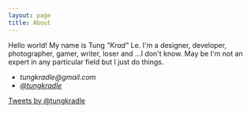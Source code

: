 ```yaml
---
layout: page
title: About
---
```


<p>Hello world! My name is Tung <em>"Krad"</em> Le. I'm a designer, developer, photographer, gamer, writer, loser and ...I don't know. May be I'm not an expert in any particular field but I just do things.</p>
<ul>
  <li><i class="fa fa-envelope"></i> <em>tungkradle@gmail.com</em></li>
  <li><i class="fa fa-twitter"></i> <a href="https://twitter.com/tungkradle"><em>@tungkradle</em></a></li>
</ul>
<a class="twitter-timeline" href="https://twitter.com/tungkradle" data-widget-id="704334341619384320">Tweets by @tungkradle</a>
<script>!function(d,s,id){var js,fjs=d.getElementsByTagName(s)[0],p=/^http:/.test(d.location)?'http':'https';if(!d.getElementById(id)){js=d.createElement(s);js.id=id;js.src=p+"://platform.twitter.com/widgets.js";fjs.parentNode.insertBefore(js,fjs);}}(document,"script","twitter-wjs");</script>
<!--
<h2>My skills</h2>
<div class="row">
  <div class="col-6">

    <h4>HTML</h4>
    <div class="progress">
      <div class="progress-bar progress-bar-striped active" role="progressbar" aria-valuenow="45" aria-valuemin="0" aria-valuemax="100" style="width: 52%">
        <span class="sr-only">52%</span>
      </div>
    </div>

    <h4>Javascript</h4>
    <div class="progress">
      <div class="progress-bar progress-bar-striped active" role="progressbar" aria-valuenow="45" aria-valuemin="0" aria-valuemax="100" style="width: 56%">
        <span class="sr-only">45% Complete</span>
      </div>
    </div>

    <h4>Interpersonal</h4>
    <div class="progress">
      <div class="progress-bar progress-bar-striped active" role="progressbar" aria-valuenow="10" aria-valuemin="0" aria-valuemax="100" style="width: 10%">
        <span class="sr-only">45% Complete</span>
      </div>
    </div>

  </div>
  <div class="col-6">

    <h4>CSS</h4>
    <div class="progress">
      <div class="progress-bar progress-bar-striped active" role="progressbar" aria-valuenow="45" aria-valuemin="0" aria-valuemax="100" style="width: 56%">
        <span class="sr-only">56%</span>
      </div>
    </div>

    <h4>PHP</h4>
    <div class="progress">
      <div class="progress-bar progress-bar-striped active" role="progressbar" aria-valuenow="45" aria-valuemin="0" aria-valuemax="100" style="width: 22%">
        <span class="sr-only">45% Complete</span>
      </div>
    </div>

  </div>
</div>  -->